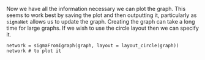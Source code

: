 Now we have all the information necessary we can plot the graph. This seems to work best by saving the plot and then outputting it, particularly as `sigmaNet` allows us to update the graph. Creating the graph can take a long time for large graphs. If we wish to use the circle layout then we can specify it. 

```{r}
network = sigmaFromIgraph(graph, layout = layout_circle(graph))
network # to plot it
```

